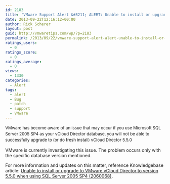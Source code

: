 ```yaml
---
id: 2183
title: 'VMware Support Alert &#8211; ALERT: Unable to install or upgrade vCloud Director 5.5.0'
date: 2013-09-22T12:16:12+00:00
author: Rick Scherer
layout: post
guid: http://vmwaretips.com/wp/?p=2183
permalink: /2013/09/22/vmware-support-alert-alert-unable-to-install-or-upgrade-vcloud-director-5-5-0/
ratings_users:
  - 0
ratings_score:
  - 0
ratings_average:
  - 0
views:
  - 1330
categories:
  - Alert
tags:
  - alert
  - Bug
  - patch
  - support
  - VMware
---
```

<span style="font-size: 13px; line-height: 19px;">VMware has become aware of an issue that may occur if you use Microsoft SQL Server 2005 SP4 as your vCloud Director database, you will not be able to successfully upgrade to (or do fresh install) vCloud Director 5.5.0</span>

VMware is currently investigating this issue. The problem occurs only with the specific database version mentioned.

For more information and updates on this matter, reference Knowledgebase article: <a href="http://kb.vmware.com/kb/2060068" target="_blank">Unable to install or upgrade to VMware vCloud Director to version 5.5.0 when using SQL Server 2005 SP4 (2060068)</a>.

&nbsp;